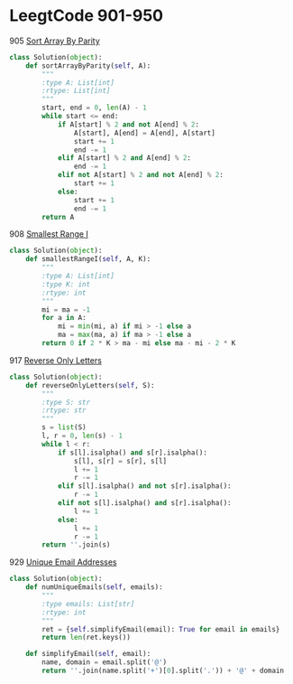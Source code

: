 # LeegtCode 901-950

905 [Sort Array By Parity](https://leetcode.com/problems/sort-array-by-parity/)
```python
class Solution(object):
    def sortArrayByParity(self, A):
        """
        :type A: List[int]
        :rtype: List[int]
        """
        start, end = 0, len(A) - 1
        while start <= end:
            if A[start] % 2 and not A[end] % 2:
                A[start], A[end] = A[end], A[start]
                start += 1
                end -= 1
            elif A[start] % 2 and A[end] % 2:
                end -= 1
            elif not A[start] % 2 and not A[end] % 2:
                start += 1
            else:
                start += 1
                end -= 1
        return A
```

908 [Smallest Range I](https://leetcode.com/problems/smallest-range-i/)
```python
class Solution(object):
    def smallestRangeI(self, A, K):
        """
        :type A: List[int]
        :type K: int
        :rtype: int
        """
        mi = ma = -1
        for a in A:
            mi = min(mi, a) if mi > -1 else a
            ma = max(ma, a) if ma > -1 else a
        return 0 if 2 * K > ma - mi else ma - mi - 2 * K
```

917 [Reverse Only Letters](https://leetcode.com/problems/reverse-only-letters/)
```python
class Solution(object):
    def reverseOnlyLetters(self, S):
        """
        :type S: str
        :rtype: str
        """
        s = list(S)
        l, r = 0, len(s) - 1
        while l < r:
            if s[l].isalpha() and s[r].isalpha():
                s[l], s[r] = s[r], s[l]
                l += 1
                r -= 1
            elif s[l].isalpha() and not s[r].isalpha():
                r -= 1
            elif not s[l].isalpha() and s[r].isalpha():
                l += 1
            else:
                l += 1
                r -= 1
        return ''.join(s)
```

929 [Unique Email Addresses](https://leetcode.com/problems/unique-email-addresses)
```python
class Solution(object):
    def numUniqueEmails(self, emails):
        """
        :type emails: List[str]
        :rtype: int
        """
        ret = {self.simplifyEmail(email): True for email in emails}
        return len(ret.keys())

    def simplifyEmail(self, email):
        name, domain = email.split('@')
        return ''.join(name.split('+')[0].split('.')) + '@' + domain
```